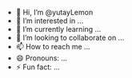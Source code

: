 - 👋 Hi, I’m @yutayLemon
- 👀 I’m interested in ...
- 🌱 I’m currently learning ...
- 💞️ I’m looking to collaborate on ...
- 📫 How to reach me ...
- 😄 Pronouns: ...
- ⚡ Fun fact: ...

<!---
yutayLemon/yutayLemon is a ✨ special ✨ repository because its `README.md` (this file) appears on your GitHub profile.
You can click the Preview link to take a look at your changes.
--->

